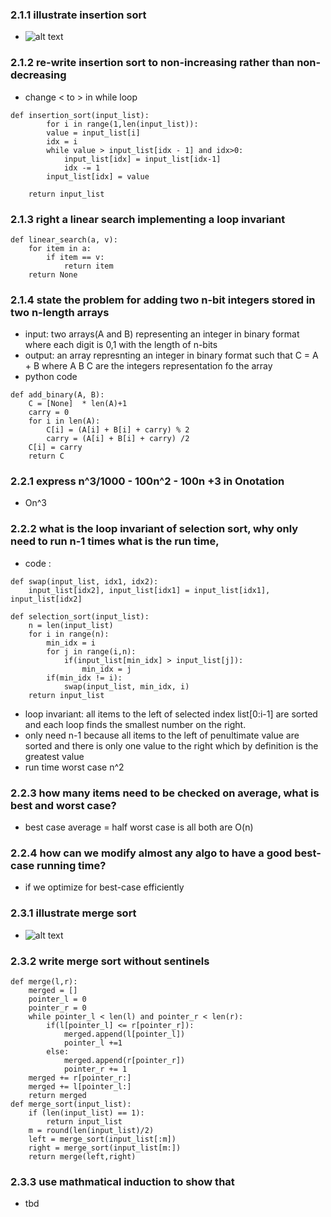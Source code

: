 ### 2.1.1 illustrate insertion sort
* ![alt text](../Static/InsertionSort.gif)

### 2.1.2 re-write insertion sort to non-increasing rather than non-decreasing 
* change < to > in while loop
```
def insertion_sort(input_list):
        for i in range(1,len(input_list)):
        value = input_list[i]
        idx = i
        while value > input_list[idx - 1] and idx>0: 
            input_list[idx] = input_list[idx-1]
            idx -= 1
        input_list[idx] = value
    
    return input_list
```

### 2.1.3 right a linear search implementing a loop invariant
```
def linear_search(a, v):
    for item in a:
        if item == v:
            return item
    return None
```

### 2.1.4  state the problem for adding two n-bit integers stored in two n-length arrays 

* input: two arrays(A and B) representing an integer in binary format where each digit is 0,1 with the length of n-bits
* output: an array represnting an integer in binary format such that C = A + B where A B C are the integers representation fo the array 
* python code
```
def add_binary(A, B):
    C = [None]  * len(A)+1
    carry = 0
    for i in len(A):
        C[i] = (A[i] + B[i] + carry) % 2
        carry = (A[i] + B[i] + carry) /2
    C[i] = carry
    return C 
```

### 2.2.1 express n^3/1000 - 100n^2 - 100n +3 in Onotation 
* On^3

### 2.2.2 what is the loop invariant of selection sort, why only need to run n-1 times what is the run time, 

* code :
```
def swap(input_list, idx1, idx2):
    input_list[idx2], input_list[idx1] = input_list[idx1], input_list[idx2]

def selection_sort(input_list):
    n = len(input_list)
    for i in range(n):
        min_idx = i
        for j in range(i,n):
            if(input_list[min_idx] > input_list[j]):
                min_idx = j
        if(min_idx != i):
            swap(input_list, min_idx, i)
    return input_list

```
* loop invariant: all items to the left of selected index list[0:i-1] are sorted and each loop finds the smallest number on the right. 
* only need n-1 because all items to the left of penultimate value are sorted and there is only one value to the right which by definition is the greatest value 
* run time worst case n^2

### 2.2.3 how many items need to be checked on average, what is best and worst case?

* best case average = half worst case is all both are O(n)

### 2.2.4 how can we modify almost any algo to have a good best-case running time?
* if we optimize for best-case efficiently 

### 2.3.1 illustrate merge sort 
* ![alt text](../Static/MergeSort.gif)

### 2.3.2 write merge sort without sentinels
```
def merge(l,r):
    merged = []
    pointer_l = 0
    pointer_r = 0
    while pointer_l < len(l) and pointer_r < len(r):
        if(l[pointer_l] <= r[pointer_r]):
            merged.append(l[pointer_l])
            pointer_l +=1
        else:
            merged.append(r[pointer_r])
            pointer_r += 1
    merged += r[pointer_r:]
    merged += l[pointer_l:]
    return merged
def merge_sort(input_list):
    if (len(input_list) == 1):
        return input_list
    m = round(len(input_list)/2)
    left = merge_sort(input_list[:m])
    right = merge_sort(input_list[m:])
    return merge(left,right)
```

### 2.3.3 use mathmatical induction to show that 
* tbd 

